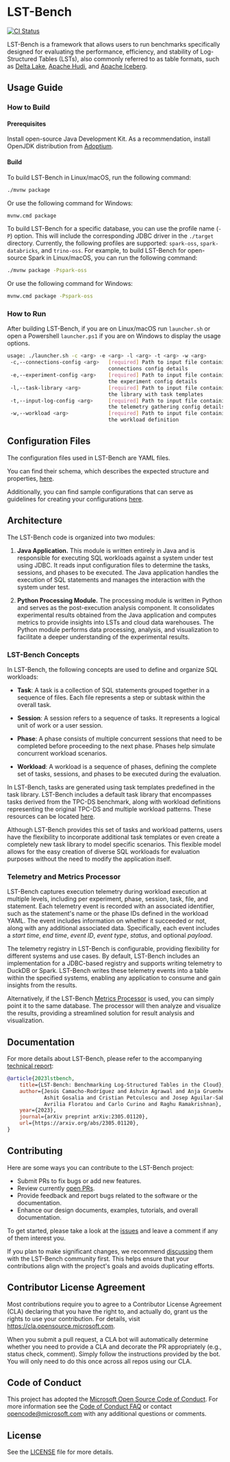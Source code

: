 <!--
{% comment %}
Copyright (c) Microsoft Corporation.

Licensed under the Apache License, Version 2.0 (the "License");
you may not use this file except in compliance with the License.
You may obtain a copy of the License at

    http://www.apache.org/licenses/LICENSE-2.0

Unless required by applicable law or agreed to in writing, software
distributed under the License is distributed on an "AS IS" BASIS,
WITHOUT WARRANTIES OR CONDITIONS OF ANY KIND, either express or implied.
See the License for the specific language governing permissions and
limitations under the License.
{% endcomment %}
-->

# LST-Bench

[![CI Status](https://github.com/microsoft/lst-bench/workflows/Java%20CI/badge.svg?branch=main)](https://github.com/microsoft/lst-bench/actions?query=branch%3Amain)

LST-Bench is a framework that allows users to run benchmarks specifically designed for evaluating the performance, efficiency, and stability of Log-Structured Tables (LSTs), also commonly referred to as table formats, such as [Delta Lake](https://delta.io/), [Apache Hudi](http://hudi.apache.org), and [Apache Iceberg](http://iceberg.apache.org).

## Usage Guide

### How to Build

#### Prerequisites

Install open-source Java Development Kit. As a recommendation, install OpenJDK distribution from [Adoptium]('https://adoptium.net/en-GB/').

#### Build

To build LST-Bench in Linux/macOS, run the following command:

```bash
./mvnw package
```

Or use the following command for Windows:

```bat
mvnw.cmd package
```

To build LST-Bench for a specific database, you can use the profile name (`-P`) option. 
This will include the corresponding JDBC driver in the `./target` directory. 
Currently, the following profiles are supported: `spark-oss`, `spark-databricks`, and `trino-oss`.
For example, to build LST-Bench for open-source Spark in Linux/macOS, you can run the following command:

```bash
./mvnw package -Pspark-oss
```

Or use the following command for Windows:

```bat
mvnw.cmd package -Pspark-oss
```

### How to Run

After building LST-Bench, if you are on Linux/macOS run `launcher.sh` or open a Powershell `launcher.ps1` if you are on Windows to display the usage options.

```bash
usage: ./launcher.sh -c <arg> -e <arg> -l <arg> -t <arg> -w <arg>
 -c,--connections-config <arg>   [required] Path to input file containing
                                 connections config details
 -e,--experiment-config <arg>    [required] Path to input file containing
                                 the experiment config details
 -l,--task-library <arg>         [required] Path to input file containing
                                 the library with task templates
 -t,--input-log-config <arg>     [required] Path to input file containing
                                 the telemetry gathering config details
 -w,--workload <arg>             [required] Path to input file containing
                                 the workload definition
```

## Configuration Files
The configuration files used in LST-Bench are YAML files. 

You can find their schema, which describes the expected structure and properties, [here](src/main/resources/schemas).

Additionally, you can find sample configurations that can serve as guidelines for creating your configurations [here](src/main/resources/config).

## Architecture

The LST-Bench code is organized into two modules:

1. **Java Application.** This module is written entirely in Java and is responsible for executing SQL workloads against a system under test using JDBC.
   It reads input configuration files to determine the tasks, sessions, and phases to be executed.
   The Java application handles the execution of SQL statements and manages the interaction with the system under test.

2. **Python Processing Module.** The processing module is written in Python and serves as the post-execution analysis component.
   It consolidates experimental results obtained from the Java application and computes metrics to provide insights into LSTs and cloud data warehouses.
   The Python module performs data processing, analysis, and visualization to facilitate a deeper understanding of the experimental results.

### LST-Bench Concepts
In LST-Bench, the following concepts are used to define and organize SQL workloads:

- **Task**: A task is a collection of SQL statements grouped together in a sequence of files. Each file represents a step or subtask within the overall task.

- **Session**: A session refers to a sequence of tasks. It represents a logical unit of work or a user session.

- **Phase**: A phase consists of multiple concurrent sessions that need to be completed before proceeding to the next phase. Phases help simulate concurrent workload scenarios.

- **Workload**: A workload is a sequence of phases, defining the complete set of tasks, sessions, and phases to be executed during the evaluation.

In LST-Bench, tasks are generated using task templates predefined in the task library.
LST-Bench includes a default task library that encompasses tasks derived from the TPC-DS benchmark, along with workload definitions representing the original TPC-DS and multiple workload patterns. These resources can be located [here](src/main/resources/config/tpcds).

Although LST-Bench provides this set of tasks and workload patterns,
users have the flexibility to incorporate additional task templates or even create a completely new task library to model specific scenarios.
This flexible model allows for the easy creation of diverse SQL workloads for evaluation purposes without the need to modify the application itself.

### Telemetry and Metrics Processor
LST-Bench captures execution telemetry during workload execution at multiple levels, including per experiment, phase, session, task, file, and statement.
Each telemetry event is recorded with an associated identifier, such as the statement's name or the phase IDs defined in the workload YAML.
The event includes information on whether it succeeded or not, along with any additional associated data.
Specifically, each event includes a _start time_, _end time_, _event ID_, _event type_, _status_, and optional _payload_.

The telemetry registry in LST-Bench is configurable, providing flexibility for different systems and use cases.
By default, LST-Bench includes an implementation for a JDBC-based registry and supports writing telemetry to DuckDB or Spark.
LST-Bench writes these telemetry events into a table within the specified systems, enabling any application to consume and gain insights from the results.

Alternatively, if the LST-Bench [Metrics Processor](metrics) is used, you can simply point it to the same database.
The processor will then analyze and visualize the results, providing a streamlined solution for result analysis and visualization.

## Documentation
For more details about LST-Bench, please refer to the accompanying [technical report](https://arxiv.org/pdf/2305.01120):

```bibtex
@article{2023lstbench,
    title={LST-Bench: Benchmarking Log-Structured Tables in the Cloud},
    author={Jesús Camacho-Rodríguez and Ashvin Agrawal and Anja Gruenheid and
            Ashit Gosalia and Cristian Petculescu and Josep Aguilar-Saborit and
            Avrilia Floratou and Carlo Curino and Raghu Ramakrishnan},
    year={2023},
    journal={arXiv preprint arXiv:2305.01120},
    url={https://arxiv.org/abs/2305.01120},
}
```

## Contributing

Here are some ways you can contribute to the LST-Bench project:

* Submit PRs to fix bugs or add new features.
* Review currently [open PRs](https://github.com/microsoft/lst-bench/pulls).
* Provide feedback and report bugs related to the software or the documentation.
* Enhance our design documents, examples, tutorials, and overall documentation.

To get started, please take a look at the [issues](https://github.com/microsoft/lst-bench/issues) and leave a comment if any of them interest you.

If you plan to make significant changes, we recommend [discussing](https://github.com/microsoft/lst-bench/discussions) them with the LST-Bench community first.
This helps ensure that your contributions align with the project's goals and avoids duplicating efforts.

## Contributor License Agreement

Most contributions require you to agree to a
Contributor License Agreement (CLA) declaring that you have the right to, and actually do, grant us
the rights to use your contribution. For details, visit https://cla.opensource.microsoft.com.

When you submit a pull request, a CLA bot will automatically determine whether you need to provide
a CLA and decorate the PR appropriately (e.g., status check, comment). Simply follow the instructions
provided by the bot. You will only need to do this once across all repos using our CLA.

## Code of Conduct

This project has adopted the [Microsoft Open Source Code of Conduct](https://opensource.microsoft.com/codeofconduct/).
For more information see the [Code of Conduct FAQ](https://opensource.microsoft.com/codeofconduct/faq/) or
contact [opencode@microsoft.com](mailto:opencode@microsoft.com) with any additional questions or comments.

## License

See the [LICENSE](LICENSE) file for more details.
